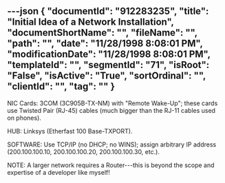 ---json
{
  "documentId": "912283235",
  "title": "Initial Idea of a Network Installation",
  "documentShortName": "",
  "fileName": "",
  "path": "",
  "date": "11/28/1998 8:08:01 PM",
  "modificationDate": "11/28/1998 8:08:01 PM",
  "templateId": "",
  "segmentId": "71",
  "isRoot": "False",
  "isActive": "True",
  "sortOrdinal": "",
  "clientId": "",
  "tag": ""
}
---

NIC Cards: 3COM (3C905B-TX-NM) with &quot;Remote Wake-Up&quot;; these cards use Twisted Pair (RJ-45) cables (much bigger than the RJ-11 cables used on phones).

HUB: Linksys (Etherfast 100 Base-TXPORT).

SOFTWARE: Use TCP/IP (no DHCP; no WINS); assign arbitrary IP address (200.100.100.10, 200.100.100.20, 200.100.100.30, etc.).

NOTE: A larger network requires a Router---this is beyond the scope and expertise of a developer like myself!
